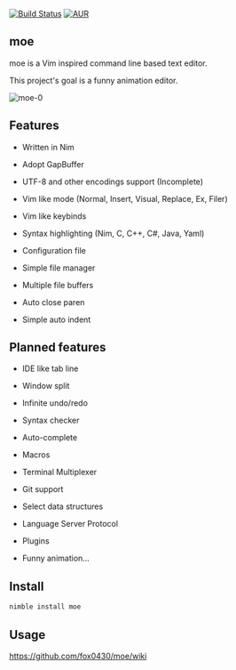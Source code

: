 [![Build Status](https://travis-ci.org/fox0430/moe.svg?branch=master)](https://travis-ci.org/fox0430/moe)
[![AUR](https://img.shields.io/aur/license/yaourt.svg)](https://github.com/fox0430/moe/blob/master/README.md)

## moe

moe is a Vim inspired command line based text editor.

This project's goal is a funny animation editor.

![moe-0](https://user-images.githubusercontent.com/15966436/54875612-a6d1fb80-4e45-11e9-8f38-963559edb96e.png)

## Features

- Written in Nim  

- Adopt GapBuffer  

- UTF-8 and other encodings support (Incomplete)

- Vim like mode (Normal, Insert, Visual, Replace, Ex, Filer)

- Vim like keybinds

- Syntax highlighting (Nim, C, C++, C#, Java, Yaml)

- Configuration file

- Simple file manager

- Multiple file buffers

- Auto close paren  

- Simple auto indent  

## Planned features

- IDE like tab line

- Window split  

- Infinite undo/redo

- Syntax checker  

- Auto-complete

- Macros

- Terminal Multiplexer

- Git support

- Select data structures

- Language Server Protocol

- Plugins

- Funny animation...

## Install
```sh
nimble install moe
```

## Usage
https://github.com/fox0430/moe/wiki  

